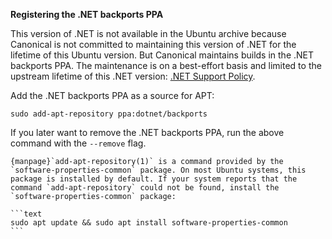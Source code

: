 **Registering the .NET backports PPA**

This version of .NET is not available in the Ubuntu archive because Canonical is not committed to maintaining this version of .NET for the lifetime of this Ubuntu version. But Canonical maintains builds in the .NET backports PPA. The maintenance is on a best-effort basis and limited to the upstream lifetime of this .NET version: [.NET Support Policy](https://dotnet.microsoft.com/en-us/platform/support/policy).

Add the .NET backports PPA as a source for APT:

```text
sudo add-apt-repository ppa:dotnet/backports
```

If you later want to remove the .NET backports PPA, run the above command with the `--remove` flag.

````{tip}
{manpage}`add-apt-repository(1)` is a command provided by the `software-properties-common` package. On most Ubuntu systems, this package is installed by default. If your system reports that the command `add-apt-repository` could not be found, install the `software-properties-common` package:

```text
sudo apt update && sudo apt install software-properties-common
```
````
